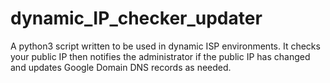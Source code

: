 # dynamic_IP_checker_updater
A python3 script written to be used in dynamic ISP environments. It checks your public IP then notifies the administrator if the public IP has changed and updates Google Domain DNS records as needed.  
